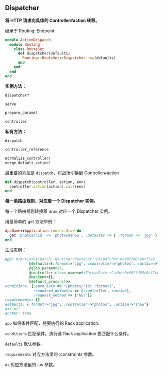 ## ~~Dispatcher~~

**将 HTTP 请求向具体的 Controller#action 转移。**

继承于 Routing::Endpoint

```ruby
module ActionDispatch
  module Routing
    class RouteSet
      def dispatcher(defaults)
        Routing::RouteSet::Dispatcher.new(defaults)
      end
    end
  end
end
```

**实例方法：**

```ruby
dispatcher?

serve

prepare_params!

controller
```

**私有方法：**

```ruby
dispatch

controller_reference

normalize_controller!
merge_default_action!
```

最重要的方法是 `dispatch`，将战场切换到 Controller#action

```ruby
def dispatch(controller, action, env)
  controller.action(action).call(env)
end
```

**每一条路由规则，对应着一个 Dispatcher 实例。**

每一个路由规则转换着 `draw` 对应一个 Dispatcher 实例。

用最简单的 get 方法举例：

```ruby
AppName::Application.routes.draw do
  get 'photos/:id' => 'photos#show', :defaults => { :format => 'jpg' }
end
```

生成实例：

```ruby
app: #<ActionDispatch::Routing::RouteSet::Dispatcher:0x007fd05e0cf7e8
           @defaults={:format=>"jpg", :controller=>"photos", :action=>"show"},
           @glob_param=nil,
           @controller_class_names=#<ThreadSafe::Cache:0x007fd05e0cf7c0
           @backend={},
           @default_proc=nil>>
conditions: {:path_info => "/photos/:id(.:format)",
             :required_defaults => [:controller, :action],
             :request_method => ["GET"]}
requirements: {}
defaults: {:format=>"jpg", :controller=>"photos", :action=>"show"}
as: nil
anchor: true
```

`app` 如果条件匹配，将要执行的 Rack application.

`conditions` 匹配条件。执行此 Rack application 要匹配什么条件。

`defaults` 默认参数。

`requirements` 对应方法里的 :constraints 参数。

`as` 对应方法里的 :as 参数。
